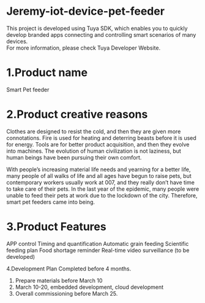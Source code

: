 # Jeremy-iot-device-pet-feeder
This project is developed using Tuya SDK, which enables you to quickly develop branded apps connecting and controlling smart scenarios of many devices.       
For more information, please check Tuya Developer Website.

1.Product name
==
Smart Pet feeder

2.Product creative reasons
==
Clothes are designed to resist the cold, and then they are given more connotations.
Fire is used for heating and deterring beasts before it is used for energy.
Tools are for better product acquisition, and then they evolve into machines.
The evolution of human civilization is not laziness, but human beings have been pursuing their own comfort.

With people’s increasing material life needs and yearning for a better life, many people of all walks of life and all ages have begun to raise pets, but contemporary workers usually work at 007, and they really don’t have time to take care of their pets. In the last year of the epidemic, many people were unable to feed their pets at work due to the lockdown of the city. Therefore, smart pet feeders came into being.


3.Product Features
==
APP control Timing and quantification Automatic grain feeding Scientific feeding plan Food shortage reminder 
Real-time video surveillance (to be developed)

4.Development Plan
Completed before 4 months.
1) Prepare materials before March 10
2) March 10-20, embedded development, cloud development
3) Overall commissioning before March 25.



